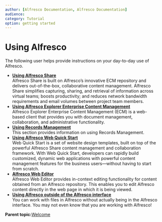 ```yaml
---
author: [Alfresco Documentation, Alfresco Documentation]
audience: 
category: Tutorial
option: getting started
---
```


# Using Alfresco

The following user helps provide instructions on your day-to-day use of Alfresco.

-   **[Using Alfresco Share](../topics/sh-uh-welcome.md)**  
Alfresco Share is built on Alfresco’s innovative ECM repository and delivers out-of-the-box, collaborative content management. Alfresco Share simplifies capturing, sharing, and retrieval of information across virtual teams; boosts productivity; and reduces network bandwidth requirements and email volumes between project team members.
-   **[Using Alfresco Explorer Enterprise Content Management](../topics/guh-wcm-welcome-explorer.md)**  
Alfresco Explorer Enterprise Content Management \(ECM\) is a web-based client that provides you with document management, collaboration, and administrative functionality.
-   **[Using Records Management](../concepts/rm-intro.md)**  
This section provides information on using Records Management.
-   **[Using Alfresco Web Quick Start](../concepts/qs-intro.md)**  
Web Quick Start is a set of website design templates, built on top of the powerful Alfresco Share content management and collaboration framework. With Web Quick Start, developers can rapidly build customized, dynamic web applications with powerful content management features for the business users—without having to start from scratch.
-   **[Alfresco Web Editor](../concepts/awe-introduction.md)**  
Alfresco Web Editor provides in-context editing functionality for content obtained from an Alfresco repository. This enables you to edit Alfresco content directly in the web page in which it is being viewed.
-   **[Using Alfresco outside of the Alfresco interface](../concepts/cifs-outside-interface-intro.md)**  
 You can work with files in Alfresco without actually being in the Alfresco interface. You may not even know that you are working with Alfresco!

**Parent topic:**[Welcome](../concepts/welcome-infocenter.md)

